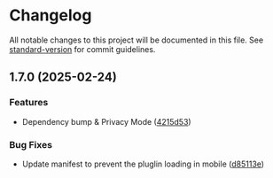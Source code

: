# Changelog

All notable changes to this project will be documented in this file. See [standard-version](https://github.com/conventional-changelog/standard-version) for commit guidelines.

## 1.7.0 (2025-02-24)


### Features

* Dependency bump & Privacy Mode ([4215d53](https://github.com/Apoo711/obsidian-discordrpc/commit/4215d532d22b8ca2f5ba2340170285f1f368d918))


### Bug Fixes

* Update manifest to prevent the pluglin loading in mobile ([d85113e](https://github.com/Apoo711/obsidian-discordrpc/commit/d85113e21bd54a1996065bd4287831f3095ce970))
